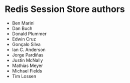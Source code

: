 Redis Session Store authors
===========================

- Ben Marini
- Dan Buch
- Donald Plummer
- Edwin Cruz
- Gonçalo Silva
- Ian C. Anderson
- Jorge Pardiñas
- Justin McNally
- Mathias Meyer
- Michael Fields
- Tim Lossen
